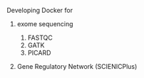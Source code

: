Developing Docker for

1. exome sequencing

   1. FASTQC
   2. GATK
   3. PICARD

2. Gene Regulatory Network (SCIENICPlus)
